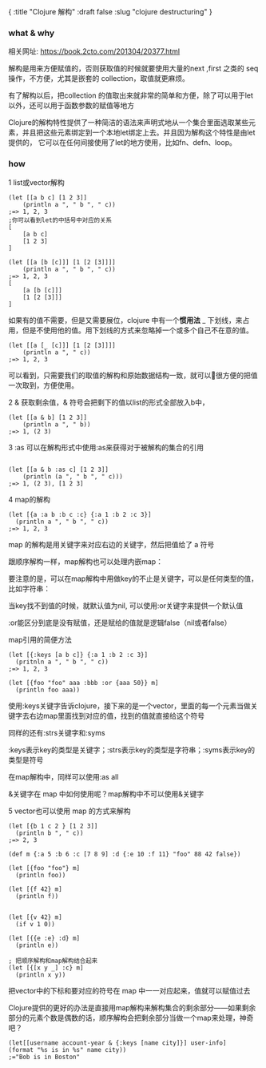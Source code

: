 {
    :title "Clojure 解构"
    :draft false
    :slug "clojure destructuring"
}

### what & why

相关网址: https://book.2cto.com/201304/20377.html

解构是用来方便赋值的，否则获取值的时候就要使用大量的next ,first 之类的 seq 操作，不方便，尤其是嵌套的 collection，取值就更麻烦。

有了解构以后，把collection 的值取出来就非常的简单和方便，除了可以用于let以外，还可以用于函数参数的赋值等地方

Clojure的解构特性提供了一种简洁的语法来声明式地从一个集合里面选取某些元素，并且把这些元素绑定到一个本地let绑定上去。并且因为解构这个特性是由let提供的， 它可以在任何间接使用了let的地方使用，比如fn、defn、loop。

### how

1  list或vector解构

```
(let [[a b c] [1 2 3]]
    (println a ", " b ", " c))
;=> 1, 2, 3
;你可以看到let的中括号中对应的关系
[
    [a b c] 
    [1 2 3]
]
```



```
(let [[a [b [c]]] [1 [2 [3]]]]
    (println a ", " b ", " c))
;=> 1, 2, 3
[
    [a [b [c]]] 
    [1 [2 [3]]]
]

```

如果有的值不需要，但是又需要展位，clojure 中有一个**惯用法** _ 下划线，来占用，但是不使用他的值。用下划线的方式来忽略掉一个或多个自己不在意的值。

```
(let [[a [_ [c]]] [1 [2 [3]]]]
    (println a ", " c))
;=> 1, 2, 3
```

可以看到，只需要我们的取值的解构和原始数据结构一致，就可以很方便的把值一次取到，方便使用。

2 & 获取剩余值，& 符号会把剩下的值以list的形式全部放入b中，

```
(let [[a & b] [1 2 3]]
    (println a ", " b))
;=> 1, (2 3)
```

3 :as 可以在解构形式中使用:as来获得对于被解构的集合的引用

```

(let [[a & b :as c] [1 2 3]]
    (println (a ", " b ", " c)))
;=> 1, (2 3), [1 2 3]

```

4 map的解构

```
(let [{a :a b :b c :c} {:a 1 :b 2 :c 3}]
  (println a ", " b ", " c))
;=> 1, 2, 3
```

map 的解构是用关键字来对应右边的关键字，然后把值给了 a 符号

跟顺序解构一样，map解构也可以处理内嵌map：

要注意的是，可以在map解构中用做key的不止是关键字，可以是任何类型的值，比如字符串：

当key找不到值的时候，就默认值为nil, 可以使用:or关键字来提供一个默认值

:or能区分到底是没有赋值，还是赋给的值就是逻辑false（nil或者false）

map引用的简便方法

```
(let [{:keys [a b c]} {:a 1 :b 2 :c 3}]
  (pritnln a ", " b ", " c))
;=> 1, 2, 3

(let [{foo "foo" aaa :bbb :or {aaa 50}} m]
  (println foo aaa))

```

使用:keys关键字告诉clojure，接下来的是一个vector，里面的每一个元素当做关键字去右边map里面找到对应的值，找到的值就直接给这个符号

同样的还有:strs关键字和:syms

:keys表示key的类型是关键字；:strs表示key的类型是字符串；:syms表示key的类型是符号

在map解构中，同样可以使用:as all

&关键字在 map 中如何使用呢？map解构中不可以使用&关键字

5 vector也可以使用 map 的方式来解构

```
(let [{b 1 c 2 } [1 2 3]]
  (println b ", " c))
;=> 2, 3
```

```
(def m {:a 5 :b 6 :c [7 8 9] :d {:e 10 :f 11} "foo" 88 42 false})

(let [{foo "foo"} m]
  (println foo))

(let [{f 42} m]
  (println f))


(let [{v 42} m]
  (if v 1 0))

(let [{{e :e} :d} m]
  (println e))

; 把顺序解构和map解构结合起来
(let [{[x y _] :c} m]
  (println x y))

```

把vector中的下标和要对应的符号在 map 中一一对应起来，值就可以赋值过去

Clojure提供的更好的办法是直接用map解构来解构集合的剩余部分——如果剩余部分的元素个数是偶数的话，顺序解构会把剩余部分当做一个map来处理，神奇吧？

```
(let[[username account-year & {:keys [name city]}] user-info]
(format "%s is in %s" name city))
;="Bob is in Boston"
```






